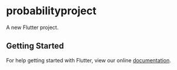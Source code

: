 # probabilityproject

A new Flutter project.

## Getting Started

For help getting started with Flutter, view our online
[documentation](https://flutter.io/).
